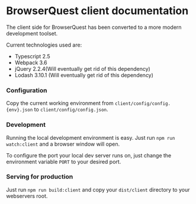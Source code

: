 BrowserQuest client documentation
=================================

The client side for BrowserQuest has been converted to a more modern development toolset.

Current technologies used are:

- Typescript 2.5
- Webpack 3.6
- jQuery 2.2.4(Will eventually get rid of this dependency)
- Lodash 3.10.1 (Will eventually get rid of this dependency)


### Configuration

Copy the current working environment from `client/config/config.{env}.json` to `client/config/config.json`.

### Development

Running the local development environment is easy. Just run `npm run watch:client` and a browser window will open. 

To configure the port your local dev server runs on, just change the environment variable `PORT` to your desired port.


### Serving for production

Just run `npm run build:client` and copy your `dist/client` directory to your webservers root.
